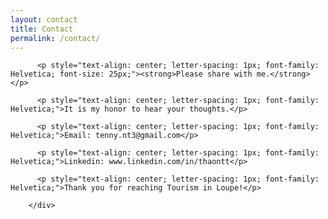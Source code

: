 ```yaml
---
layout: contact
title: Contact
permalink: /contact/
---
```

<div class="wrapper">
        <div class="contact">

          <p style="text-align: center; letter-spacing: 1px; font-family: Helvetica; font-size: 25px;"><strong>Please share with me.</strong></p>
          
          <p style="text-align: center; letter-spacing: 1px; font-family: Helvetica;">It is my honor to hear your thoughts.</p>
          
          <p style="text-align: center; letter-spacing: 1px; font-family: Helvetica;">Email: tenny.nt3@gmail.com</p>

          <p style="text-align: center; letter-spacing: 1px; font-family: Helvetica;">Linkedin: www.linkedin.com/in/thaontt</p>

          <p style="text-align: center; letter-spacing: 1px; font-family: Helvetica;">Thank you for reaching Tourism in Loupe!</p>

        </div>
</div>
